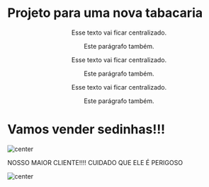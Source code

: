 # Projeto para uma nova tabacaria

<center>
  Esse texto vai ficar centralizado.
  <p>Este parágrafo também.</p>
</center>

<center>
  Esse texto vai ficar centralizado.
  <p>Este parágrafo também.</p>
</center>

<div style="text-align:center">
  Esse texto vai ficar centralizado.
  <p>Este parágrafo também.</p>
</div>


# Vamos vender sedinhas!!!

![center](https://images.tcdn.com.br/img/img_prod/952861/seda_bem_bolado_brown_king_size_large_un_12929_1_79506cedc2b198f5d0d4df6f9d02445c.jpg)


NOSSO MAIOR CLIENTE!!!!        CUIDADO QUE ELE É PERIGOSO  



![center](https://media.licdn.com/dms/image/v2/D4D03AQHeYLGGxfEqMg/profile-displayphoto-shrink_800_800/profile-displayphoto-shrink_800_800/0/1687288472600?e=1730937600&v=beta&t=NxwoJ-Ueyol-nTBCJU7fMuH4u8_c6NwAy4TIDQLI2G8)
